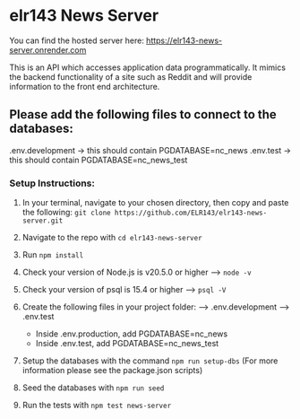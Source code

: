 # elr143 News Server

You can find the hosted server here: https://elr143-news-server.onrender.com

This is an API which accesses application data programmatically. It mimics the backend functionality of a site such as Reddit and will provide information to the front end architecture.

## Please add the following files to connect to the databases:

.env.development -> this should contain PGDATABASE=nc_news
.env.test -> this should contain PGDATABASE=nc_news_test

### Setup Instructions:

1. In your terminal, navigate to your chosen directory, then copy and paste the following:
`git clone https://github.com/ELR143/elr143-news-server.git`

2. Navigate to the repo with `cd elr143-news-server`

3. Run `npm install`

4. Check your version of Node.js is v20.5.0 or higher --> `node -v`

5. Check your version of psql is 15.4 or higher --> `psql -V`

6. Create the following files in your project folder:
    --> .env.development
    --> .env.test

    - Inside .env.production, add PGDATABASE=nc_news
    - Inside .env.test, add PGDATABASE=nc_news_test

7. Setup the databases with the command `npm run setup-dbs` 
(For more information please see the package.json scripts)

8. Seed the databases with `npm run seed`

9. Run the tests with `npm test news-server`
    
